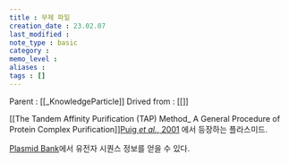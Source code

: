 ```yaml
---
title : 무제 파일
creation_date : 23.02.07
last_modified :
note_type : basic
category :
memo_level :
aliases : 
tags : []
---
```


Parent : [[_KnowledgeParticle]]
Drived from : [[]]

[[The Tandem Affinity Purification (TAP) Method_ A General Procedure of Protein Complex Purification]][Puig *et al.*, 2001](zotero://select/items/@puig2001)
에서 등장하는 플라스미드.

[Plasmid Bank](https://noys4.weizmann.ac.il/plasmidb/queryplasmid?vector_or_plasmid_name=pBS1479)에서 유전자 시퀀스 정보를 얻을 수 있다.